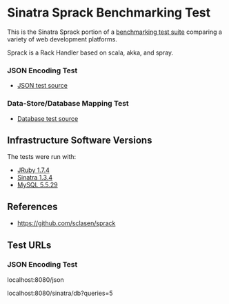 # Sinatra Sprack Benchmarking Test

This is the Sinatra Sprack portion of a [benchmarking test suite](../) comparing a variety of web development platforms.

Sprack is a Rack Handler based on scala, akka, and spray.

### JSON Encoding Test
* [JSON test source](hello_world.rb)

### Data-Store/Database Mapping Test

* [Database test source](hello_world.rb)

## Infrastructure Software Versions
The tests were run with:
* [JRuby 1.7.4](http://jruby.org/)
* [Sinatra 1.3.4](http://www.sinatrarb.com/)
* [MySQL 5.5.29](https://dev.mysql.com/)

## References
* https://github.com/sclasen/sprack

## Test URLs

### JSON Encoding Test

localhost:8080/json

localhost:8080/sinatra/db?queries=5
